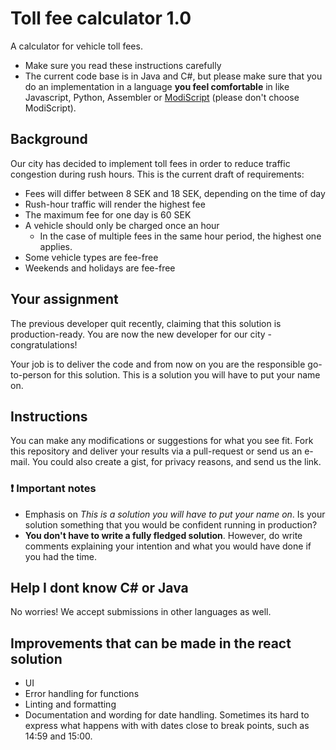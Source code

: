 # Toll fee calculator 1.0

A calculator for vehicle toll fees.

- Make sure you read these instructions carefully
- The current code base is in Java and C#, but please make sure that you do an implementation in a language **you feel comfortable** in like Javascript, Python, Assembler or [ModiScript](https://en.wikipedia.org/wiki/ModiScript) (please don't choose ModiScript).

## Background

Our city has decided to implement toll fees in order to reduce traffic congestion during rush hours.
This is the current draft of requirements:

- Fees will differ between 8 SEK and 18 SEK, depending on the time of day
- Rush-hour traffic will render the highest fee
- The maximum fee for one day is 60 SEK
- A vehicle should only be charged once an hour
  - In the case of multiple fees in the same hour period, the highest one applies.
- Some vehicle types are fee-free
- Weekends and holidays are fee-free

## Your assignment

The previous developer quit recently, claiming that this solution is production-ready.
You are now the new developer for our city - congratulations!

Your job is to deliver the code and from now on you are the responsible go-to-person for this solution. This is a solution you will have to put your name on.

## Instructions

You can make any modifications or suggestions for what you see fit. Fork this repository and deliver your results via a pull-request or send us an e-mail. You could also create a gist, for privacy reasons, and send us the link.

### ❗️ Important notes

- Emphasis on _This is a solution you will have to put your name on_. Is your solution something that you would be confident running in production?
- **You don't have to write a fully fledged solution**. However, do write comments explaining your intention and what you would have done if you had the time.

## Help I dont know C# or Java

No worries! We accept submissions in other languages as well.

## Improvements that can be made in the react solution

- UI
- Error handling for functions
- Linting and formatting
- Documentation and wording for date handling. Sometimes its hard to express
  what happens with with dates close to break points, such as 14:59 and 15:00.
